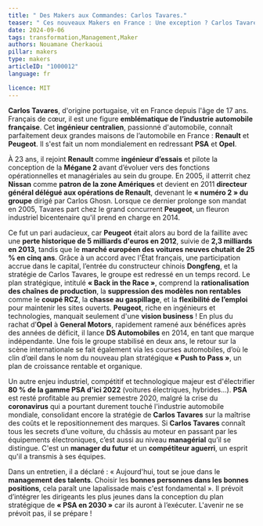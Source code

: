 ```yaml
---
title: " Des Makers aux Commandes: Carlos Tavares."
teaser: " Ces nouveaux Makers en France : Une exception ? Carlos Tavares, le stratège inspiré et sauveur de Peugeot"
date: 2024-09-06
tags: transformation,Management,Maker
authors: Nouamane Cherkaoui
pillar: makers
type: makers
articleID: "1000012"
language: fr

licence: MIT
---
```


**Carlos Tavares**, d'origine portugaise, vit en France depuis l'âge de 17 ans. Français de cœur, il est une figure **emblématique de l’industrie automobile française**. Cet **ingénieur centralien**, passionné d'automobile, connaît parfaitement deux grandes maisons de l’automobile en France : **Renault** et **Peugeot**. Il s'est fait un nom mondialement en redressant **PSA** et **Opel**.

À 23 ans, il rejoint **Renault** comme **ingénieur d’essais** et pilote la conception de la **Mégane 2** avant d’évoluer vers des fonctions opérationnelles et managériales au sein du groupe. En 2005, il atterrit chez **Nissan** comme **patron de la zone Amériques** et devient en 2011 **directeur général délégué aux opérations de Renault**, devenant le **« numéro 2 » du groupe** dirigé par Carlos Ghosn. Lorsque ce dernier prolonge son mandat en 2005, Tavares part chez le grand concurrent **Peugeot**, un fleuron industriel bicentenaire qu'il prend en charge en 2014.

Ce fut un pari audacieux, car **Peugeot** était alors au bord de la faillite avec une **perte historique de 5 milliards d'euros en 2012**, suivie de **2,3 milliards en 2013**, tandis que le **marché européen des voitures neuves chutait de 25 % en cinq ans**. Grâce à un accord avec l'État français, une participation accrue dans le capital, l’entrée du constructeur chinois **Dongfeng**, et la stratégie de Carlos Tavares, le groupe est redressé en un temps record. Le plan stratégique, intitulé **« Back in the Race »**, comprend la **rationalisation des chaînes de production**, la **suppression des modèles non rentables** comme le **coupé RCZ**, la **chasse au gaspillage**, et la **flexibilité de l’emploi** pour maintenir les sites ouverts. **Peugeot**, riche en ingénieurs et technologies, manquait seulement d'une **vision business** ! En plus du rachat d’**Opel** à **General Motors**, rapidement ramené aux bénéfices après des années de déficit, il lance **DS Automobiles** en 2014, en tant que marque indépendante. Une fois le groupe stabilisé en deux ans, le retour sur la scène internationale se fait également via les courses automobiles, d’où le clin d’œil dans le nom du nouveau plan stratégique **« Push to Pass »**, un plan de croissance rentable et organique.

Un autre enjeu industriel, compétitif et technologique majeur est d'électrifier **80 % de la gamme PSA d'ici 2022** (voitures électriques, hybrides...). **PSA** est resté profitable au premier semestre 2020, malgré la crise du **coronavirus** qui a pourtant durement touché l'industrie automobile mondiale, consolidant encore la stratégie de **Carlos Tavares** sur la maîtrise des coûts et le repositionnement des marques. Si **Carlos Tavares** connaît tous les secrets d’une voiture, du châssis au moteur en passant par les équipements électroniques, c’est aussi au niveau **managérial** qu’il se distingue. C'est un **manager du futur** et un **compétiteur aguerri**, un esprit qu'il a transmis à ses équipes.

Dans un entretien, il a déclaré : « Aujourd'hui, tout se joue dans le **management des talents**. Choisir les **bonnes personnes dans les bonnes positions**, cela paraît une lapalissade mais c'est fondamental ». Il prévoit d’intégrer les dirigeants les plus jeunes dans la conception du plan stratégique de **« PSA en 2030 »** car ils auront à l’exécuter. L'avenir ne se prévoit pas, il se prépare !